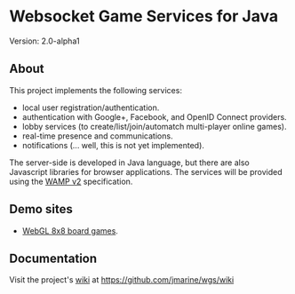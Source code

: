 Websocket Game Services for Java
================================

Version: 2.0-alpha1


About
-----

This project implements the following services:
    
* local user registration/authentication.
* authentication with Google+, Facebook, and OpenID Connect providers.
* lobby services (to create/list/join/automatch multi-player online games).
* real-time presence and communications.
* notifications (... well, this is not yet implemented).

The server-side is developed in Java language, but there are also Javascript libraries for browser applications.
The services will be provided using the [WAMP v2](http://wamp.ws) specification.


Demo sites
----------
* [WebGL 8x8 board games](http://wgs-jmarine.rhcloud.com/webgl8x8boardgames/).


Documentation
-------------
Visit the project's [wiki](https://github.com/jmarine/wgs/wiki) at https://github.com/jmarine/wgs/wiki

